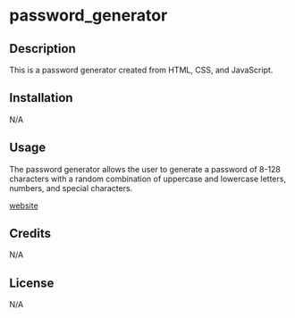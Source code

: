 # password_generator

## Description

This is a password generator created from HTML, CSS, and JavaScript. 

## Installation

N/A

## Usage

The password generator allows the user to generate a password of 8-128 characters with a random combination of uppercase and lowercase letters, numbers, and special characters.


[website](https://annaperlack.github.io/Portfolio-Perlack/)

## Credits

N/A

## License

N/A